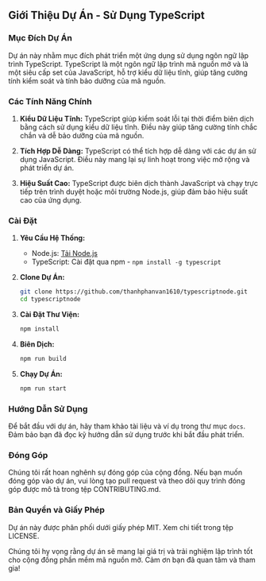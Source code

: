 ## Giới Thiệu Dự Án - Sử Dụng TypeScript

### Mục Đích Dự Án

Dự án này nhằm mục đích phát triển một ứng dụng sử dụng ngôn ngữ lập trình TypeScript. TypeScript là một ngôn ngữ lập trình mã nguồn mở và là một siêu cấp set của JavaScript, hỗ trợ kiểu dữ liệu tĩnh, giúp tăng cường tính kiểm soát và tính bảo dưỡng của mã nguồn.

### Các Tính Năng Chính

1. **Kiểu Dữ Liệu Tĩnh:** TypeScript giúp kiểm soát lỗi tại thời điểm biên dịch bằng cách sử dụng kiểu dữ liệu tĩnh. Điều này giúp tăng cường tính chắc chắn và dễ bảo dưỡng của mã nguồn.

2. **Tích Hợp Dễ Dàng:** TypeScript có thể tích hợp dễ dàng với các dự án sử dụng JavaScript. Điều này mang lại sự linh hoạt trong việc mở rộng và phát triển dự án.

3. **Hiệu Suất Cao:** TypeScript được biên dịch thành JavaScript và chạy trực tiếp trên trình duyệt hoặc môi trường Node.js, giúp đảm bảo hiệu suất cao của ứng dụng.

### Cài Đặt

1. **Yêu Cầu Hệ Thống:**
   - Node.js: [Tải Node.js](https://nodejs.org/)
   - TypeScript: Cài đặt qua npm - `npm install -g typescript`

2. **Clone Dự Án:**
   ```bash
   git clone https://github.com/thanhphanvan1610/typescriptnode.git
   cd typescriptnode
   ```

3. **Cài Đặt Thư Viện:**
   ```bash
   npm install
   ```

4. **Biên Dịch:**
   ```bash
   npm run build
   ```
   
5. **Chạy Dự Án:**
   ```bash
   npm run start
   ```

### Hướng Dẫn Sử Dụng

Để bắt đầu với dự án, hãy tham khảo tài liệu và ví dụ trong thư mục `docs`. Đảm bảo bạn đã đọc kỹ hướng dẫn sử dụng trước khi bắt đầu phát triển.

### Đóng Góp

Chúng tôi rất hoan nghênh sự đóng góp của cộng đồng. Nếu bạn muốn đóng góp vào dự án, vui lòng tạo pull request và theo dõi quy trình đóng góp được mô tả trong tệp CONTRIBUTING.md.

### Bản Quyền và Giấy Phép

Dự án này được phân phối dưới giấy phép MIT. Xem chi tiết trong tệp LICENSE.

Chúng tôi hy vọng rằng dự án sẽ mang lại giá trị và trải nghiệm lập trình tốt cho cộng đồng phần mềm mã nguồn mở. Cảm ơn bạn đã quan tâm và tham gia!
